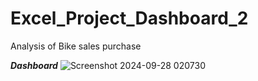 # Excel_Project_Dashboard_2
Analysis of Bike sales purchase

***Dashboard***
![Screenshot 2024-09-28 020730](https://github.com/user-attachments/assets/3a0d60d6-a4b0-49fd-932c-3154f96f952f)
